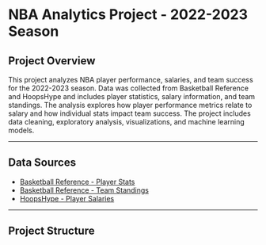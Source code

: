 
# NBA Analytics Project - 2022-2023 Season

## Project Overview
This project analyzes NBA player performance, salaries, and team success for the 2022-2023 season. Data was collected from Basketball Reference and HoopsHype and includes player statistics, salary information, and team standings. The analysis explores how player performance metrics relate to salary and how individual stats impact team success. The project includes data cleaning, exploratory analysis, visualizations, and machine learning models.

---

## Data Sources

- [Basketball Reference - Player Stats](https://www.basketball-reference.com/leagues/NBA_2023_totals.html)
- [Basketball Reference - Team Standings](https://www.basketball-reference.com/leagues/NBA_2023_standings.html)
- [HoopsHype - Player Salaries](https://hoopshype.com/salaries/players/2022-2023/)

---

## Project Structure

